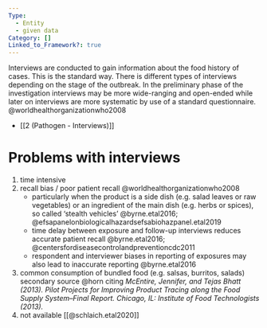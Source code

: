 ```yaml
---
Type:
  - Entity
  - given data
Category: []
Linked_to_Framework?: true
---
```

Interviews are conducted to gain information about the food history of cases. This is the standard way.
There is different types of interviews depending on the stage of the outbreak. In the preliminary phase of the investigation interviews may be more wide-ranging and open-ended while later on interviews are more systematic by use of a standard questionnaire. @worldhealthorganizationwho2008 
- [[2 (Pathogen - Interviews)]]
# Problems with interviews
1. time intensive
2. recall bias / poor patient recall @worldhealthorganizationwho2008
	- particularly when the product is a side dish (e.g. salad leaves or raw vegetables) or an ingredient of the main dish (e.g. herbs or spices), so called ‘stealth vehicles’ 
	  @byrne.etal2016; @efsapanelonbiologicalhazardsefsabiohazpanel.etal2019
	- time delay between exposure and follow-up interviews reduces accurate patient recall 
	  @byrne.etal2016; @centersfordiseasecontrolandpreventioncdc2011
	- respondent and interviewer biases in reporting of exposures may also lead to inaccurate reporting @byrne.etal2016 
3. common consumption of bundled food (e.g. salsas, burritos, salads) 
   secondary source @horn citing *McEntire, Jennifer, and Tejas Bhatt (2013). Pilot Projects for Improving Product Tracing along the Food Supply System–Final Report. Chicago, IL: Institute of Food Technologists (2013).*
4. not available [[@schlaich.etal2020]]
